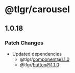 # @tlgr/carousel

## 1.0.18

### Patch Changes

- Updated dependencies
  - @tlgr/component@1.1.0
  - @tlgr/button@1.1.0
